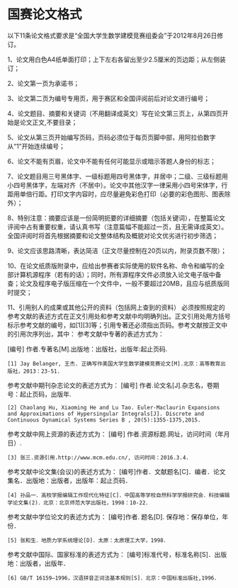 # 国赛论文格式

以下11条论文格式要求是“全国大学生数学建模竞赛组委会”于2012年8月26日修订。

1、论文用白色A4纸单面打印；上下左右各留出至少2.5厘米的页边距；从左侧装订；

2、论文第一页为承诺书；

3、论文第二页为编号专用页，用于赛区和全国评阅前后对论文进行编号；

4、论文题目、摘要和关键词（不用翻译成英文）写在论文第三页上，从第四页开始是论文正文,不要目录；

5、论文从第三页开始编写页码，页码必须位于每页页脚中部，用阿拉伯数字从“1”开始连续编号；

6、论文不能有页眉，论文中不能有任何可能显示或暗示答题人身份的标志；

7、论文题目用三号黑体字、一级标题用四号黑体字，并居中；二级、三级标题用小四号黑体字，左端对齐（不居中）。论文中其他汉字一律采用小四号宋体字，行距用单倍行距。打印文字内容时，应尽量避免彩色打印（必要的彩色图形、图表除外）；

8、特别注意：摘要应该是一份简明扼要的详细摘要（包括关键词），在整篇论文评阅中占有重要权重，请认真书写（注意篇幅不能超过一页，且无需译成英文）。全国评阅时将首先根据摘要和论文整体结构及概貌对论文优劣进行初步筛选；

9、论文应该思路清晰，表达简洁（正文尽量控制在20页以内，附录页数不限）；

10、在论文纸质版附录中，应给出参赛者实际使用的软件名称、命令和编写的全部计算机源程序（若有的话）；同时，所有源程序文件必须放入论文电子版中备查；论文及程序电子版压缩在一个文件中，一般不要超过20MB，且应与纸质版同时提交；

11、引用别人的成果或其他公开的资料（包括网上查到的资料） 必须按照规定的参考文献的表述方式在正文引用处和参考文献中均明确列出。正文引用处用方括号标示参考文献的编号，如[1][3]等；引用专著还必须指出页码。参考文献按正文中的引用次序列出，其中：
参考文献中专著的表述方式为：
    
[编号] 作者.专著名[M].出版地：出版社，出版年:起止页码.

    [1] Jay Belanger, 王杰. 正确写作美国大学生数学建模竞赛论文[M].北京：高等教育出版社，2013：23-51.

参考文献中期刊杂志论文的表述方式为：
[编号] 作者.论文名[J].杂志名，卷期号：起止页码，出版年.

    [2] Chaolang Hu, Xiaoming He and Lu Tao. Euler-Maclaurin Expansions and Approximations of Hypersingular Integrals[J]. Discrete and Continuous Dynamical Systems Series B , 20(5):1355-1375,2015.

参考文献中网上资源的表述方式为：
[编号] 作者.资源标题.网址，访问时间（年月日）.

    [3] 张三.资源引用.http://www.mcm.edu.cn/, 访问时间：2016.3.4.

参考文献中论文集(会议)的表述方式为：
[编号]作者．文献题名[C]．编者．论文集名．出版地：出版者，出版年：起止页码．   

    [4] 孙品一．高校学报编辑工作现代化特征[C]．中国高等学校自然科学学报研究会．科技编辑学论文集(2)．北京：北京师范大学出版社，1998：10-22．

参考文献中学位论文的表述方式为：
[编号]作者. 题名[D]. 保存地：保存单位，年份．   

    [5] 张和生．地质力学系统理论[D]．太原：太原理工大学，1998． 

参考文献中国际、国家标准的表述方式为：
[编号]标准代号，标准名称[S]．出版地：出版者，出版年．   

    [6] GB/T 16159—1996，汉语拼音正词法基本规则[S]．北京：中国标准出版社,1996．
 